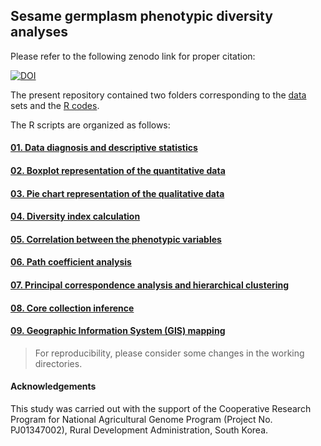 ## Sesame germplasm phenotypic diversity analyses


Please refer to the following zenodo link for proper citation: 

[![DOI](https://zenodo.org/badge/695795985.svg)](https://zenodo.org/badge/latestdoi/695795985) 


The present repository contained two folders corresponding to the [data](https://github.com/Yedomon/Sesame_phenotypic_diversity_analyses/tree/main/data) sets and the [R codes](https://github.com/Yedomon/Sesame_phenotypic_diversity_analyses/tree/main/code).


The R scripts are organized as follows:


#### [01. Data diagnosis and descriptive statistics](https://github.com/Yedomon/Sesame_phenotypic_diversity_analyses/blob/main/code/01_Data_diagnosis_and_descriptive_statistics.R)

#### [02. Boxplot representation of the quantitative data](https://github.com/Yedomon/Sesame_phenotypic_diversity_analyses/blob/main/code/02_Boxplot_script.R)

#### [03. Pie chart representation of the qualitative data](https://github.com/Yedomon/Sesame_phenotypic_diversity_analyses/blob/main/code/03_Pie_chart.R)

#### [04. Diversity index calculation](https://github.com/Yedomon/Sesame_phenotypic_diversity_analyses/blob/main/code/04_diversity_index_script.R)

#### [05. Correlation between the phenotypic variables](https://github.com/Yedomon/Sesame_phenotypic_diversity_analyses/blob/main/code/05_correlation_script.R)

#### [06. Path coefficient analysis](https://github.com/Yedomon/Sesame_phenotypic_diversity_analyses/blob/main/code/06_path_coefficient_analysis.R)

#### [07. Principal correspondence analysis and hierarchical clustering](https://github.com/Yedomon/Sesame_phenotypic_diversity_analyses/blob/main/code/07_Principal_component_analysis_and_clustering.R)

#### [08. Core collection inference](https://github.com/Yedomon/Sesame_phenotypic_diversity_analyses/blob/main/code/08_Core_collection_inference.R)

#### [09. Geographic Information System (GIS) mapping](https://github.com/Yedomon/Sesame_phenotypic_diversity_analyses/blob/main/code/09_Map_script.R)


>  For reproducibility, please consider some changes in the working directories.


#### Acknowledgements

This study was carried out with the support of the Cooperative Research Program for National Agricultural Genome Program (Project No. PJ01347002), Rural Development Administration, South Korea.


